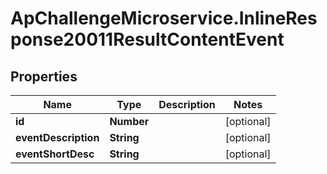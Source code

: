 # ApChallengeMicroservice.InlineResponse20011ResultContentEvent

## Properties
Name | Type | Description | Notes
------------ | ------------- | ------------- | -------------
**id** | **Number** |  | [optional] 
**eventDescription** | **String** |  | [optional] 
**eventShortDesc** | **String** |  | [optional] 


